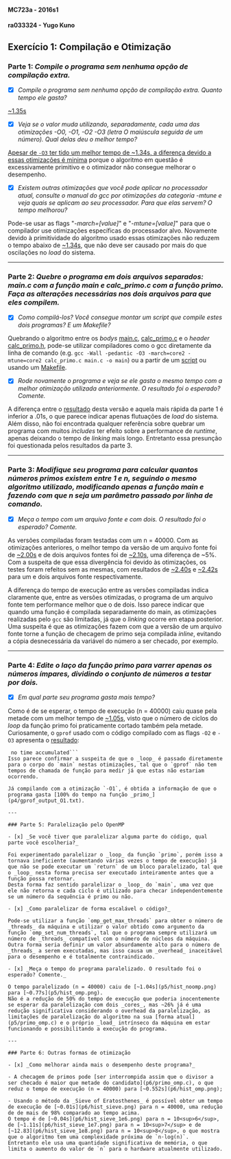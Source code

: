 #### MC723a - 2016s1
#### ra033324 - Yugo Kuno
## Exercício 1: Compilação e Otimização

### Parte 1: _Compile o programa sem nenhuma opção de compilação extra._

- [x] _Compile o programa sem nenhuma opção de compilação extra. Quanto tempo ele gasta?_

[~1.35s](p1/hist_a.png)

- [x] _Veja se o valor muda utilizando, separadamente, cada uma das otimizações -O0, -O1, -O2 -O3 (letra O maiúscula seguida de um número). Qual delas deu o melhor tempo?_

[Apesar de `-O3` ter tido um melhor tempo de ~1.34s, a diferença devido a essas otimizações é minima](p1) porque o algoritmo em questão é excessivamente primitivo e o otimizador não consegue melhorar o desempenho.

- [x] _Existem outras otimizações que você pode aplicar no processador atual, consulte o manual do gcc por otimizações da categoria -mtune e veja quais se aplicam ao seu processador. Para que elas servem? O tempo melhorou?_

Pode-se usar as flags "_-march=[value]_" e "_-mtune=[value]_" para que o compilador use otimizações específicas do processador alvo. Novamente devido à primitividade do algoritmo usado essas otimizações não reduzem o tempo abaixo de [~1.34s](p1/hist_c.png), que não deve ser causado por mais do que oscilações no _load_ do sistema.

---

### Parte 2: _Quebre o programa em dois arquivos separados: main.c com a função main e calc_primo.c com a função primo. Faça as alterações necessárias nos dois arquivos para que eles compilem._

- [x] _Como compilá-los? Você consegue montar um script que compile estes dois programas? E um Makefile?_

Quebrando o algoritmo entre os _bodys_ [main.c](p2/main.c), [calc_primo.c](p2/calc_primo.c) e o _header_ [calc_primo.h](p2/calc_primo.h), pode-se utilizar compiladores como o gcc diretamente da linha de comando (e.g.  `gcc -Wall -pedantic -O3 -march=core2 -mtune=core2 calc_primo.c main.c -o main`) ou a partir de um [script](p2/script.sh) ou usando um [Makefile](p2/Makefile).

- [x] _Rode novamente o programa e veja se ele gasta o mesmo tempo com a melhor otimização utilizada anteriormente. O resultado foi o esperado? Comente._

A diferença entre o [resultado](p2/hist.png) desta versão e aquela mais rápida da parte 1 é inferior a .01s, o que parece indicar apenas flutuações de _load_ do sistema. Além disso, não foi encontrada qualquer referência sobre quebrar um programa com muitos _includes_ ter efeito sobre a performance de _runtime_, apenas deixando o tempo de _linking_ mais longo. Entretanto essa presunção foi questionada pelos resultados da parte 3.

---

### Parte 3: _Modifique seu programa para calcular quantos números primos existem entre 1 e n, seguindo o mesmo algoritmo utilizado, modificando apenas a função main e fazendo com que n seja um parâmetro passado por linha de comando._

- [x] _Meça o tempo com um arquivo fonte e com dois. O resultado foi o esperado? Comente._

As versões compiladas foram testadas com um n = 40000. Com as otimizações anteriores, o melhor tempo da versão de um arquivo fonte foi de [~2.00s](p3/hist_single_opt.png) e de dois arquivos fontes foi de [~2.10s](p3/hist_double_opt.png), uma diferença de ~5%. Com a suspeita de que essa divergência foi devido às otimizações, os testes foram refeitos sem as mesmas, com resultados de [~2.40s](p3/hist_single_noopt.png) e [~2.42s](p3/hist_double_noopt.png) para um e dois arquivos fonte respectivamente.

A diferença do tempo de execução entre as versões compiladas indica claramente que, entre as versões otimizadas, o programa de um arquivo fonte tem performance melhor que o de dois. Isso parece indicar que quando uma função é compilada separadamente do main, as otimizações realizadas pelo `gcc` são limitadas, já que o _linking_ ocorre em etapa posterior.  
Uma suspeita é que as otimizações fazem com que a versão de um arquivo fonte torne a função de checagem de primo seja compilada _inline_, evitando a cópia desnecessária da variável do número a ser checado, por exemplo.

---

### Parte 4: _Edite o laço da função primo para varrer apenas os números ímpares, dividindo o conjunto de números a testar por dois._

- [x] _Em qual parte seu programa gasta mais tempo?_

Como é de se esperar, o tempo de execução (n = 40000) caiu quase pela metade com um melhor tempo de [~1.05s](p4/hist.png), visto que o número de ciclos do _loop_ da função primo foi praticamente cortado também pela metade.  
Curiosamente, o `gprof` usado com o código compilado com as flags `-O2` e `-O3` apresenta o [resultado](p4/gprof_output_O3.txt):  
```Each sample counts as 0.01 seconds.
 no time accumulated```  
Isso parece confirmar a suspeita de que o _loop_ é passado diretamente para o corpo do `main` nestas otimizações, tal que o `gprof` não tem tempos de chamada de função para medir já que estas não estariam ocorrendo.

Já compilando com a otimização `-O1`, é obtida a informação de que o programa gasta [100% do tempo na função _primo_](p4/gprof_output_O1.txt).

---

### Parte 5: Paralelização pelo OpenMP

- [x] _Se você tiver que paralelizar alguma parte do código, qual parte você escolheria?_

Foi experimentado paralelizar o _loop_ da função `primo`, porém isso a tornava ineficiente (aumentando várias vezes o tempo de execução) já que não se pode executar um `return` de um bloco paralelizado, tal que o _loop_ nesta forma precisa ser executado inteiramente antes que a função possa retornar.  
Desta forma faz sentido paralelizar o _loop_ do `main`, uma vez que ele não retorna e cada ciclo é utilizado para checar independentemente se um número da sequência é primo ou não.

- [x] _Como paralelizar de forma escalável o código?_

Pode-se utilizar a função `omp_get_max_threads` para obter o número de _threads_ da máquina e utilizar o valor obtido como argumento da função `omp_set_num_threads`, tal que o programa sempre utilizará um número de _threads_ compatível com o número de núcleos da máquina.  
Outra forma seria definir um valor absurdamente alto para o número de _threads_ a serem executadas, mas isso causa um _overhead_ inaceitável para o desempenho e é totalmente contraindicado.

- [x] _Meça o tempo do programa paralelizado. O resultado foi o esperado? Comente._

O tempo paralelizado (n = 40000) caiu de [~1.04s](p5/hist_noomp.png) para [~0.77s](p5/hist_omp.png).  
Não é a redução de 50% do tempo de execução que poderia inocentemente se esperar da paralelização com dois _cores_, mas ~26% já é uma redução significativa considerando o overhead da paralelização, as limitações de paralelização do algoritmo na sua [forma atual](p5/primo_omp.c) e o próprio _load_ intrínseco da máquina em estar funcionando e possibilitando a execução do programa.

---

### Parte 6: Outras formas de otimização

- [x] _Como melhorar ainda mais o desempenho deste programa?_

- A checagem de primos pode [ser interrompida assim que o divisor a ser checado é maior que metade do candidato](p6/primo_omp.c), o que reduz o tempo de execução (n = 40000) para [~0.552s](p6/hist_omp.png);

- Usando o método da _Sieve of Eratosthenes_ é possível obter um tempo de execução de [~0.01s](p6/hist_sieve.png) para n = 40000, uma redução de de mais de 98% comparado ao tempo acima.  
O tempo é de [~0.04s](p6/hist_sieve_1e6.png) para n = 10<sup>6</sup>, de [~1.11s](p6/hist_sieve_1e7.png) para n = 10<sup>7</sup> e de [~12.83](p6/hist_sieve_1e8.png) para n = 10<sup>8</sup>, o que mostra que o algoritmo tem uma complexidade próxima de `n·log(n)`.  
Entretanto ele usa uma quantidade significativa de memória, o que limita o aumento do valor de `n` para o hardware atualmente utilizado.
